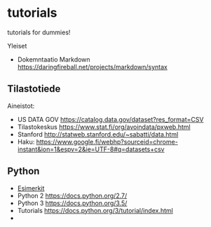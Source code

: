 # tutorials
tutorials for dummies!

Yleiset

 *  Dokemntaatio Markdown https://daringfireball.net/projects/markdown/syntax


## Tilastotiede

Aineistot:

 *  US DATA GOV https://catalog.data.gov/dataset?res_format=CSV
 *  Tilastokeskus https://www.stat.fi/org/avoindata/pxweb.html
 *  Stanford http://statweb.stanford.edu/~sabatti/data.html
 *  Haku: https://www.google.fi/webhp?sourceid=chrome-instant&ion=1&espv=2&ie=UTF-8#q=datasets+csv


## Python

 *  [Esimerkit](./python)
 *  Python 2 https://docs.python.org/2.7/
 *  Python 3 https://docs.python.org/3.5/
 *  Tutorials https://docs.python.org/3/tutorial/index.html
 *  

